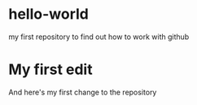# hello-world
my first repository to find out how to work with github
# My first edit
And here's my first change to the repository
